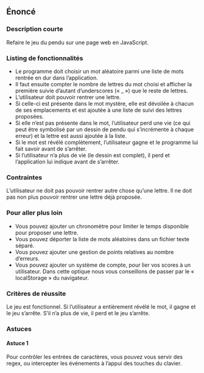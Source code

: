 ## Énoncé

### Description courte

Refaire le jeu du pendu sur une page web en JavaScript.

### Listing de fonctionnalités

- Le programme doit choisir un mot aléatoire parmi une liste de mots rentrée en dur dans l’application.
- Il faut ensuite compter le nombre de lettres du mot choisi et afficher la première suivie d’autant d’underscores (« _ ») que le reste de lettres.
- L’utilisateur doit pouvoir rentrer une lettre.
- Si celle-ci est présente dans le mot mystère, elle est dévoilée à chacun de ses emplacements et est ajoutée à une liste de suivi des lettres proposées.
- Si elle n’est pas présente dans le mot, l’utilisateur perd une vie (ce qui peut être symbolisé par un dessin de pendu qui s’incrémente à chaque erreur) et la lettre est aussi ajoutée à la liste.
- Si le mot est révélé complètement, l’utilisateur gagne et le programme lui fait savoir avant de s’arrêter.
- Si l’utilisateur n’a plus de vie (le dessin est complet), il perd et l’application lui indique avant de s’arrêter.

### Contraintes

L’utilisateur ne doit pas pouvoir rentrer autre chose qu’une lettre. Il ne doit pas non plus pouvoir rentrer une lettre déjà proposée.

### Pour aller plus loin

- Vous pouvez ajouter un chronomètre pour limiter le temps disponible pour proposer une lettre.
- Vous pouvez déporter la liste de mots aléatoires dans un fichier texte séparé.
- Vous pouvez ajouter une gestion de points relatives au nombre d’erreurs.
- Vous pouvez ajouter un système de compte, pour lier vos scores à un utilisateur. Dans cette optique nous vous conseillons de passer par le « localStorage » du navigateur.

### Critères de réussite

Le jeu est fonctionnel. Si l’utilisateur a entièrement révélé le mot, il gagne et le jeu s’arrête. S’il n’a plus de vie, il perd et le jeu s’arrête.

### Astuces

#### Astuce 1

Pour contrôler les entrées de caractères, vous pouvez vous servir des regex, ou intercepter les événements à l’appui des touches du clavier.